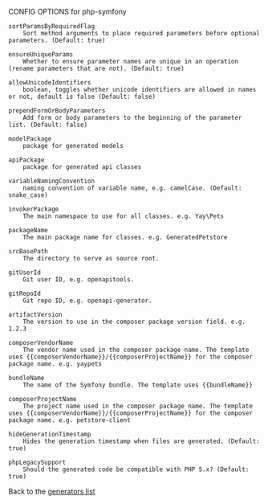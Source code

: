 
CONFIG OPTIONS for php-symfony

	sortParamsByRequiredFlag
	    Sort method arguments to place required parameters before optional parameters. (Default: true)

	ensureUniqueParams
	    Whether to ensure parameter names are unique in an operation (rename parameters that are not). (Default: true)

	allowUnicodeIdentifiers
	    boolean, toggles whether unicode identifiers are allowed in names or not, default is false (Default: false)

	prependFormOrBodyParameters
	    Add form or body parameters to the beginning of the parameter list. (Default: false)

	modelPackage
	    package for generated models

	apiPackage
	    package for generated api classes

	variableNamingConvention
	    naming convention of variable name, e.g. camelCase. (Default: snake_case)

	invokerPackage
	    The main namespace to use for all classes. e.g. Yay\Pets

	packageName
	    The main package name for classes. e.g. GeneratedPetstore

	srcBasePath
	    The directory to serve as source root.

	gitUserId
	    Git user ID, e.g. openapitools.

	gitRepoId
	    Git repo ID, e.g. openapi-generator.

	artifactVersion
	    The version to use in the composer package version field. e.g. 1.2.3

	composerVendorName
	    The vendor name used in the composer package name. The template uses {{composerVendorName}}/{{composerProjectName}} for the composer package name. e.g. yaypets

	bundleName
	    The name of the Symfony bundle. The template uses {{bundleName}}

	composerProjectName
	    The project name used in the composer package name. The template uses {{composerVendorName}}/{{composerProjectName}} for the composer package name. e.g. petstore-client

	hideGenerationTimestamp
	    Hides the generation timestamp when files are generated. (Default: true)

	phpLegacySupport
	    Should the generated code be compatible with PHP 5.x? (Default: true)

Back to the [generators list](README.md)
